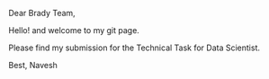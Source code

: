 
Dear Brady Team,

Hello! and welcome to my git page.

Please find my submission for the Technical Task for Data Scientist.

Best,
Navesh
